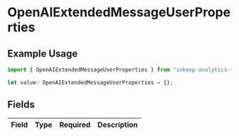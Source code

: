 # OpenAIExtendedMessageUserProperties

## Example Usage

```typescript
import { OpenAIExtendedMessageUserProperties } from "inkeep-analytics-typescript/models/components";

let value: OpenAIExtendedMessageUserProperties = {};
```

## Fields

| Field       | Type        | Required    | Description |
| ----------- | ----------- | ----------- | ----------- |